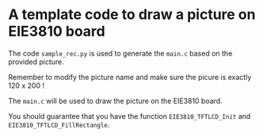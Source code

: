 # A template code to draw a picture on EIE3810 board

The code `sample_rec.py` is used to generate the `main.c` based on the provided picture.

Remember to modify the picture name and make sure the picure is exactly 120 x 200 !

The `main.c` will be used to draw the picture on the EIE3810 board.

You should guarantee that you have the function `EIE3810_TFTLCD_Init` and `EIE3810_TFTLCD_FillRectangle`.